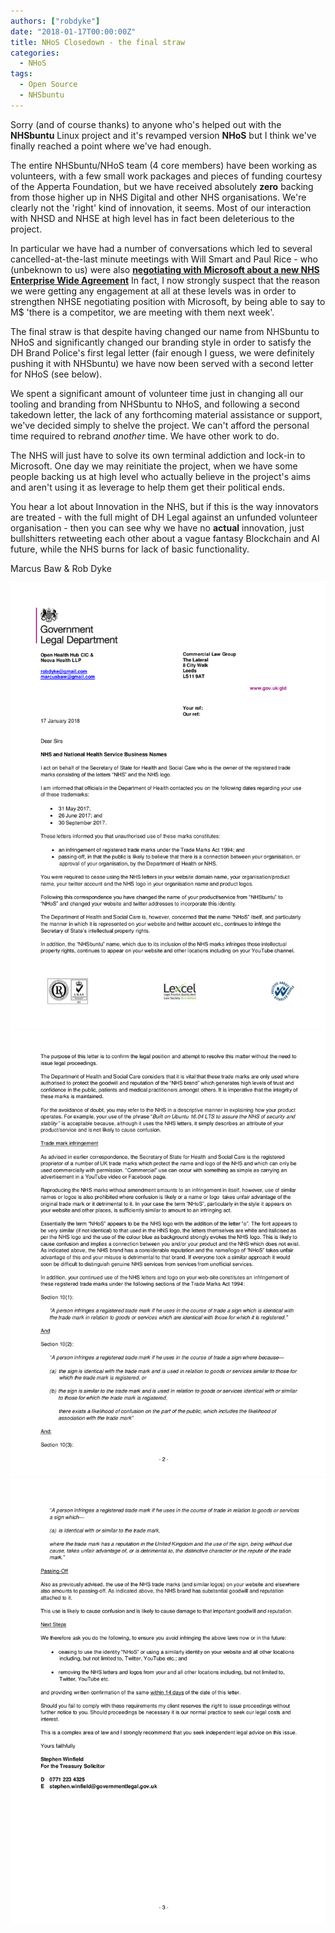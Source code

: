 ```yaml
---
authors: ["robdyke"]
date: "2018-01-17T00:00:00Z"
title: NHoS Closedown - the final straw
categories:
  - NHoS
tags:
  - Open Source
  - NHSbuntu
---
```


Sorry (and of course thanks) to anyone who's helped out with the **NHSbuntu** Linux project and it's revamped version **NHoS** but I think we've finally reached a point where we've had enough.

The entire NHSbuntu/NHoS team (4 core members) have been working as volunteers, with a few small work packages and pieces of funding courtesy of the Apperta Foundation, but we have received absolutely **zero** backing from those higher up in NHS Digital and other NHS organisations. We're clearly not the 'right' kind of innovation, it seems. Most of our interaction with NHSD and NHSE at high level has in fact been deleterious to the project.

In particular we have had a number of conversations which led to several cancelled-at-the-last minute meetings with Will Smart and Paul Rice - who (unbeknown to us) were also [**negotiating with Microsoft about a new NHS Enterprise Wide Agreement**](https://www.digitalhealth.net/2017/12/nhs-england-negotiating-new-microsoft-ewa/) In fact, I now strongly suspect that the reason we were getting any engagement at all at these levels was in order to strengthen NHSE negotiating position with Microsoft, by being able to say to M$ 'there is a competitor, we are meeting with them next week'.

The final straw is that despite having changed our name from NHSbuntu to NHoS and significantly changed our branding style in order to satisfy the DH Brand Police's first legal letter (fair enough I guess, we were definitely pushing it with NHSbuntu) we have now been served with a second letter for NHoS (see below).

We spent a significant amount of volunteer time just in changing all our tooling and branding from NHSbuntu to NHoS, and following a second takedown letter, the lack of any forthcoming material assistance or support, we've decided simply to shelve the project. We can't afford the personal time required to rebrand _another_ time. We have other work to do.

The NHS will just have to solve its own terminal addiction and lock-in to Microsoft. One day we may reinitiate the project, when we have some people backing us at high level who actually believe in the project's aims and aren't using it as leverage to help them get their political ends.

You hear a lot about Innovation in the NHS, but if this is the way innovators are treated - with the full might of DH Legal against an unfunded volunteer organisation - then you can see why we have no **actual** innovation, just bullshitters retweeting each other about a vague fantasy Blockchain and AI future, while the NHS burns for lack of basic functionality.

Marcus Baw & Rob Dyke

![Govt Legal Letter to NHoS Jan 2018 page 1 of 3](/images/letters/GovtLegal-NHoS-1of3.png)
![Govt Legal Letter to NHoS Jan 2018 page 2 of 3](/images/letters/GovtLegal-NHoS-2of3.png)
![Govt Legal Letter to NHoS Jan 2018 page 3 of 3](/images/letters/GovtLegal-NHoS-3of3.png)
